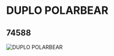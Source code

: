 # DUPLO POLARBEAR
## 74588
![DUPLO POLARBEAR](https://lc-www-live-s.legocdn.com/media/bricks/5/2/4283131.jpg)